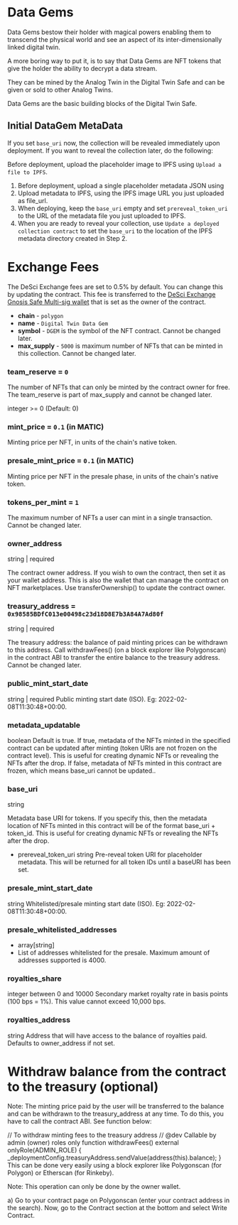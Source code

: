 # Data Gems

Data Gems bestow their holder with magical powers enabling them to transcend the physical world and see an aspect of 
its inter-dimensionally linked digital twin. 

A more boring way to put it, is to say that Data Gems are NFT tokens that give the holder the ability to decrypt a data stream.

They can be mined by the Analog Twin in the Digital Twin Safe and can be given or sold to other Analog Twins.

Data Gems are the basic building blocks of the Digital Twin Safe.

## Initial DataGem MetaData

If you set `base_uri` now, the collection will be revealed immediately upon deployment. If you want to reveal the collection later, do the following:

Before deployment, upload the placeholder image to IPFS using `Upload a file to IPFS`.

1. Before deployment, upload a single placeholder metadata JSON using 
2. Upload metadata to IPFS, using the IPFS image URL you just uploaded as file_url.
3. When deploying, keep the `base_uri` empty and set `prereveal_token_uri` to the URL of the metadata file you just uploaded to IPFS.
4. When you are ready to reveal your collection, use `Update a deployed collection contract` to set the `base_uri` to the location of the IPFS metadata directory created in Step 2.

# Exchange Fees

The DeSci Exchange fees are set to 0.5% by default. You can change this by updating the contract. This fee is transferred 
to the [DeSci Exchange Gnosis Safe Multi-sig wallet](https://gnosis-safe.io/app/matic:0x98585BDfC013e00498c23d18D8E7b3A84A7Ad80f/home) that is set as the owner of the contract.


- **chain** - `polygon`
- **name** - `Digital Twin Data Gem`
- **symbol** - `DGEM` is the symbol of the NFT contract. Cannot be changed later.
- **max_supply** - `5000` is maximum number of NFTs that can be minted in this collection. Cannot be changed later.

### team_reserve = `0`

The number of NFTs that can only be minted by the contract owner for free. The team_reserve is part of max_supply and cannot be changed later.

integer >= 0 (Default: 0)

### mint_price = `0.1` (in MATIC)

Minting price per NFT, in units of the chain's native token.

### presale_mint_price = `0.1` (in MATIC)

Minting price per NFT in the presale phase, in units of the chain's native token.

### tokens_per_mint = `1`

The maximum number of NFTs a user can mint in a single transaction. Cannot be changed later.

### owner_address
string | required

The contract owner address. If you wish to own the contract, then set it as your wallet address. This is also the wallet that can manage the contract on NFT marketplaces. Use transferOwnership() to update the contract owner.

### treasury_address = `0x98585BDfC013e00498c23d18D8E7b3A84A7Ad80f`

string | required

The treasury address: the balance of paid minting prices can be withdrawn to this address. Call withdrawFees() (on a block explorer like Polygonscan) in the contract ABI to transfer the entire balance to the treasury address. Cannot be changed later.

### public_mint_start_date
string | required
Public minting start date (ISO). Eg: 2022-02-08T11:30:48+00:00.

### metadata_updatable
boolean
Default is true. If true, metadata of the NFTs minted in the specified contract can be updated after minting (token URIs are not frozen on the contract level). This is useful for creating dynamic NFTs or revealing the NFTs after the drop. If false, metadata of NFTs minted in this contract are frozen, which means base_uri cannot be updated..

### base_uri
string

Metadata base URI for tokens. If you specify this, then the metadata location of NFTs minted in this contract will be of the format base_uri + token_id. This is useful for creating dynamic NFTs or revealing the NFTs after the drop.

- prereveal_token_uri
string
Pre-reveal token URI for placeholder metadata. This will be returned for all token IDs until a baseURI has been set.

### presale_mint_start_date
string
Whitelisted/presale minting start date (ISO). Eg: 2022-02-08T11:30:48+00:00.

### presale_whitelisted_addresses
 - array[string]
 - List of addresses whitelisted for the presale. Maximum amount of addresses supported is 4000.

### royalties_share
integer between 0 and 10000
Secondary market royalty rate in basis points (100 bps = 1%). This value cannot exceed 10,000 bps.

### royalties_address
string
Address that will have access to the balance of royalties paid. Defaults to owner_address if not set.


# Withdraw balance from the contract to the treasury (optional)

Note: The minting price paid by the user will be transferred to the balance and can be withdrawn to the treasury_address at any time. To do this, you have to call the contract ABI. See function below:

// To withdraw minting fees to the treasury address
// @dev Callable by admin (owner) roles only
function withdrawFees() external onlyRole(ADMIN_ROLE) {
    _deploymentConfig.treasuryAddress.sendValue(address(this).balance);
}
This can be done very easily using a block explorer like Polygonscan (for Polygon) or Etherscan (for Rinkeby).

Note: This operation can only be done by the owner wallet.

a) Go to your contract page on Polygonscan (enter your contract address in the search). Now, go to the Contract section at the bottom and select Write Contract.
